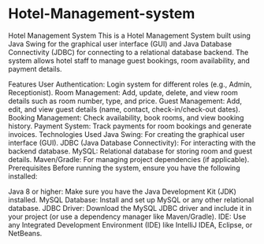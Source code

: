 # Hotel-Management-system
Hotel Management System
This is a Hotel Management System built using Java Swing for the graphical user interface (GUI) and Java Database Connectivity (JDBC) for connecting to a relational database backend. The system allows hotel staff to manage guest bookings, room availability, and payment details.

Features
User Authentication: Login system for different roles (e.g., Admin, Receptionist).
Room Management: Add, update, delete, and view room details such as room number, type, and price.
Guest Management: Add, edit, and view guest details (name, contact, check-in/check-out dates).
Booking Management: Check availability, book rooms, and view booking history.
Payment System: Track payments for room bookings and generate invoices.
Technologies Used
Java Swing: For creating the graphical user interface (GUI).
JDBC (Java Database Connectivity): For interacting with the backend database.
MySQL: Relational database for storing room and guest details.
Maven/Gradle: For managing project dependencies (if applicable).
Prerequisites
Before running the system, ensure you have the following installed:

Java 8 or higher: Make sure you have the Java Development Kit (JDK) installed.
MySQL Database: Install and set up MySQL or any other relational database.
JDBC Driver: Download the MySQL JDBC driver and include it in your project (or use a dependency manager like Maven/Gradle).
IDE: Use any Integrated Development Environment (IDE) like IntelliJ IDEA, Eclipse, or NetBeans.
